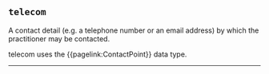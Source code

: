## `telecom`

A contact detail (e.g. a telephone number or an email address) by which the practitioner may be contacted. 

telecom uses the {{pagelink:ContactPoint}} data type.

---



